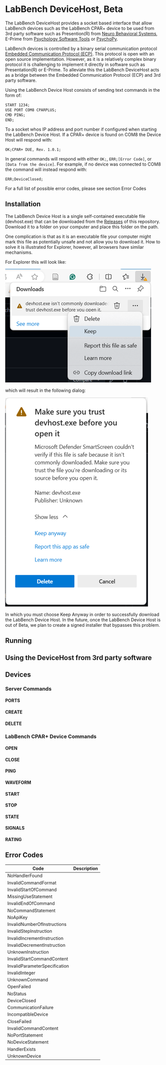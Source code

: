 # LabBench DeviceHost, Beta
The LabBench DeviceHost provides a socket based interface that allow LabBench devices such as the LabBench CPAR+ device to be used from 3rd party software such as Presention(R) from [Neuro Behavioral Systems](https://www.neurobs.com/menu_presentation/menu_features/features_overview), E-Prime from [Psychology Software Tools](https://pstnet.com/products/e-prime/) or [PsychoPy](https://www.psychopy.org/).

LabBench devices is controlled by a binary serial communication protocol [Embedded Communication Protocol (ECP)](https://github.com/Inventors-Way/Inventors.ECP). This protocol is open with an open source implementation. However, as it is a relatively complex binary protocol it is challenging to implement it directly in software such as Presentation(R) or E-Prime. To alleviate this the LabBench DeviceHost acts as a bridge between the Embedded Communication Protocol (ECP) and 3rd party software. 

Using the LabBench Device Host consists of sending text commands in the form of:

```
START 1234;
USE PORT COM8 CPARPLUS;
CMD PING;
END;
```

To a socket whos IP address and port number if configured when starting the LabBench Device Host. If a CPAR+ device is found on COM8 the Device Host will respond with:

```
OK;CPAR+ DUE, Rev. 1.0.1;
```

In general commands will respond with either ```OK;```, ```ERR;[Error Code]```, or ```[Data from the device]```. For example, if no device was connected to COM8 the command will instead respond with:

```
ERR;DeviceClosed;
```

For a full list of possible error codes, please see section Error Codes

## Installation

The LabBench Device Host is a single self-contained executable file (devhost.exe) that can be downloaded from the [Releases](https://github.com/Inventors-Way/LabBench.DeviceHost/releases) of this repository. Download it to a folder on your computer and place this folder on the path.

One complication is that as it is an executable file your computer might mark this file as potentially unsafe and not allow you to download it. How to solve it is illustrated for Explorer, however, all browsers have similar mechanisms.

For Explorer this will look like:

![Smartscreen Warnig](SmartscreenWarning01.png)

which will result in the following dialog:

![Smartscreen Warnig](SmartscreenWarning02.png)

In which you must choose Keep Anyway in order to successfully download the LabBench Device Host. In the future, once the LabBench Device Host is out of Beta, we plan to create a signed installer that bypasses this problem.

## Running


## Using the DeviceHost from 3rd party software



## Devices 

### Server Commands

#### PORTS

#### CREATE

#### DELETE

### LabBench CPAR+ Device Commands

#### OPEN

#### CLOSE

#### PING

#### WAVEFORM

#### START

#### STOP

#### STATE

#### SIGNALS

#### RATING


## Error Codes

|Code|Description|
|----|-----------|
|NoHandlerFound| |
|InvalidCommandFormat| |
|InvalidStartOfCommand| |
|MissingUseStatement| |
|InvalidEndOfCommand| |
|NoCommandStatement| |
|NoApiKey| |
|InvalidNumberOfInstructions| |
|InvalidStepInstruction| |
|InvalidIncrementInstruction| |
|InvalidDecrementInstruction| |
|UnknownInstruction| |
|InvalidStartCommandContent| |
|InvalidParameterSpecification| |
|InvalidInteger| |
|UnknownCommand| |
|OpenFailed| |
|NoStatus| |
|DeviceClosed| |
|CommunicationFailure| |
|IncompatibleDevice| |
|CloseFailed| |
|InvalidCommandContent| |
|NoPortStatement| |
|NoDeviceStatement| |
|HandlerExists| |
|UnknownDevice| |

